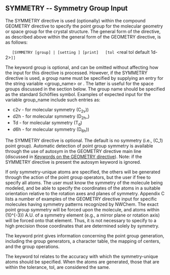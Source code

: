 SYMMETRY -- Symmetry Group Input
--------------------------------

The SYMMETRY directive is used (optionally) within the compound GEOMETRY directive to specify the point group for the molecular geometry or space group for the crystal structure. The general form of the directive, as described above within the general form of the GEOMETRY directive, is as follows:

`   [SYMMETRY [group] `<string group_name>`|`<integer group number>` [setting `<integer setting>`] [print]   [tol `<real tol default 1d-2>`]]`

The keyword group is optional, and can be omitted without affecting how the input for this directive is processed. However, if the SYMMETRY directive is used, a group name must be specified by supplying an entry for the string variable <group_name> or <group number>. The latter is useful for the space groups discussed in the section below. The group name should be specified as the standard Schöflies symbol. Examples of expected input for the variable group_name include such entries as:

-   c2v - for molecular symmetry \(C<sub>2v</sub>)\)
-   d2h - for molecular symmetry \(D<sub>2h</sub>_\)
-   Td - for molecular symmetry \(T<sub>d</sub>\)
-   d6h - for molecular symmetry \(D<sub>6h</sub>)\)

The SYMMETRY directive is optional. The default is no symmetry (i.e., \(C_1\) point group). Automatic detection of point group symmetry is available through the use of autosym in the GEOMETRY directive main line (discussed in [Keywords on the GEOMETRY directive](/#Keywords_on_the_GEOMETRY_directive "wikilink")). Note: if the SYMMETRY directive is present the autosym keyword is ignored.

If only symmetry-unique atoms are specified, the others will be generated through the action of the point group operators, but the user if free to specify all atoms. The user must know the symmetry of the molecule being modeled, and be able to specify the coordinates of the atoms in a suitable orientation relative to the rotation axes and planes of symmetry. Appendix C lists a number of examples of the GEOMETRY directive input for specific molecules having symmetry patterns recognized by NWChem. The exact point group symmetry will be forced upon the molecule, and atoms within \(10^{-3}\) A.U. of a symmetry element (e.g., a mirror plane or rotation axis) will be forced onto that element. Thus, it is not necessary to specify to a high precision those coordinates that are determined solely by symmetry.

The keyword print gives information concerning the point group generation, including the group generators, a character table, the mapping of centers, and the group operations.

The keyword tol relates to the accuracy with which the symmetry-unique atoms should be specified. When the atoms are generated, those that are within the tolerance, tol, are considered the same.